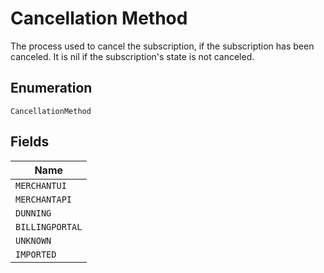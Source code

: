
# Cancellation Method

The process used to cancel the subscription, if the subscription has been canceled. It is nil if the subscription's state is not canceled.

## Enumeration

`CancellationMethod`

## Fields

| Name |
|  --- |
| `MERCHANTUI` |
| `MERCHANTAPI` |
| `DUNNING` |
| `BILLINGPORTAL` |
| `UNKNOWN` |
| `IMPORTED` |

